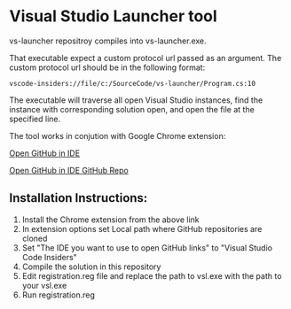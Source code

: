 # Visual Studio Launcher tool

vs-launcher repositroy compiles into vs-launcher.exe.

That executable expect a custom protocol url passed as an argument. The custom protocol url should be in the following format:

```
vscode-insiders://file/c:/SourceCode/vs-launcher/Program.cs:10
```

The executable will traverse all open Visual Studio instances, find the instance with corresponding solution open,
and open the file at the specified line.

The tool works in conjution with Google Chrome extension:

[Open GitHub in IDE](https://chromewebstore.google.com/detail/open-github-in-ide/bmifnnfmccmleigpaolofacllndmfned?hl=en)

[Open GitHub in IDE GitHub Repo](https://github.com/lmichelin/open-github-links-in-ide)

## Installation Instructions:
1. Install the Chrome extension from the above link
2. In extension options set Local path where GitHub repositories are cloned
3. Set "The IDE you want to use to open GitHub links" to "Visual Studio Code Insiders"
2. Compile the solution in this repository
3. Edit registration.reg file and replace the path to vsl.exe with the path to your vsl.exe
4. Run registration.reg